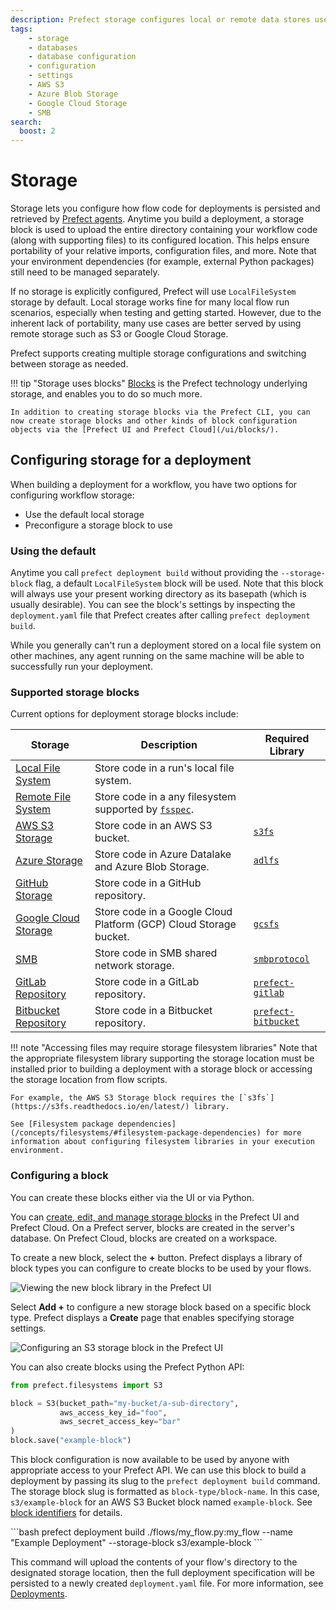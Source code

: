 ```yaml
---
description: Prefect storage configures local or remote data stores used for flow scripts, deployments, and flow runs.
tags:
    - storage
    - databases
    - database configuration
    - configuration
    - settings
    - AWS S3
    - Azure Blob Storage
    - Google Cloud Storage
    - SMB
search:
  boost: 2
---
```


# Storage

Storage lets you configure how flow code for deployments is persisted and retrieved by [Prefect agents](/concepts/work-pools). Anytime you build a deployment, a storage block is used to upload the entire directory containing your workflow code (along with supporting files) to its configured location.  This helps ensure portability of your relative imports, configuration files, and more.  Note that your environment dependencies (for example, external Python packages) still need to be managed separately.

If no storage is explicitly configured, Prefect will use `LocalFileSystem` storage by default. Local storage works fine for many local flow run scenarios, especially when testing and getting started. However, due to the inherent lack of portability, many use cases are better served by using remote storage such as S3 or Google Cloud Storage.

Prefect supports creating multiple storage configurations and switching between storage as needed.

!!! tip "Storage uses blocks"
    [Blocks](/concepts/blocks/) is the Prefect technology underlying storage, and enables you to do so much more. 

    In addition to creating storage blocks via the Prefect CLI, you can now create storage blocks and other kinds of block configuration objects via the [Prefect UI and Prefect Cloud](/ui/blocks/).

## Configuring storage for a deployment

When building a deployment for a workflow, you have two options for configuring workflow storage:

- Use the default local storage
- Preconfigure a storage block to use

### Using the default 

Anytime you call `prefect deployment build` without providing the `--storage-block` flag, a default `LocalFileSystem` block will be used.  Note that this block will always use your present working directory as its basepath (which is usually desirable).  You can see the block's settings by inspecting the `deployment.yaml` file that Prefect creates after calling `prefect deployment build`.

While you generally can't run a deployment stored on a local file system on other machines, any agent running on the same machine will be able to successfully run your deployment.

### Supported storage blocks

Current options for deployment storage blocks include:

| Storage                                                                                  | Description                                                                                                | Required Library                                                      |
| ---------------------------------------------------------------------------------------- | ---------------------------------------------------------------------------------------------------------- | --------------------------------------------------------------------- |
| [Local File System](/api-ref/prefect/filesystems/#prefect.filesystems.LocalFileSystem)   | Store code in a run's local file system.                                                                   |                                                                       |
| [Remote File System](/api-ref/prefect/filesystems/#prefect.filesystems.RemoteFileSystem) | Store code in a any filesystem supported by [`fsspec`](https://filesystem-spec.readthedocs.io/en/latest/). |                                                                       |
| [AWS S3 Storage](/api-ref/prefect/filesystems/#prefect.filesystems.S3)                   | Store code in an AWS S3 bucket.                                                                            | [`s3fs`](https://s3fs.readthedocs.io/en/latest/)                      |
| [Azure Storage](/api-ref/prefect/filesystems/#prefect.filesystems.Azure)                 | Store code in Azure Datalake and Azure Blob Storage.                                                       | [`adlfs`](https://github.com/fsspec/adlfs)                            |
| [GitHub Storage](/api-ref/prefect/filesystems/#prefect.filesystems.GitHub)               | Store code in a GitHub repository.                                                                         |                                                                       |
| [Google Cloud Storage](/api-ref/prefect/filesystems/#prefect.filesystems.GCS)            | Store code in a Google Cloud Platform (GCP) Cloud Storage bucket.                                          | [`gcsfs`](https://gcsfs.readthedocs.io/en/latest/)                    |
| [SMB](/api-ref/prefect/filesystems/#prefect.filesystems.SMB)                             | Store code in SMB shared network storage.                                                                  | [`smbprotocol`](https://github.com/jborean93/smbprotocol)             |
| [GitLab Repository](https://prefecthq.github.io/prefect-gitlab/)                         | Store code in a GitLab repository.                                                                         | [`prefect-gitlab`](https://github.com/PrefectHQ/prefect-gitlab)       |
| [Bitbucket Repository](https://prefecthq.github.io/prefect-bitbucket/)                   | Store code in a Bitbucket repository.                                                                      | [`prefect-bitbucket`](https://github.com/PrefectHQ/prefect-bitbucket) |

!!! note "Accessing files may require storage filesystem libraries"
    Note that the appropriate filesystem library supporting the storage location must be installed prior to building a deployment with a storage block or accessing the storage location from flow scripts. 
    
    For example, the AWS S3 Storage block requires the [`s3fs`](https://s3fs.readthedocs.io/en/latest/) library.

    See [Filesystem package dependencies](/concepts/filesystems/#filesystem-package-dependencies) for more information about configuring filesystem libraries in your execution environment.

### Configuring a block

You can create these blocks either via the UI or via Python. 

You can [create, edit, and manage storage blocks](/ui/blocks/) in the Prefect UI and Prefect Cloud. On a Prefect server, blocks are created in the server's database. On Prefect Cloud, blocks are created on a workspace.

To create a new block, select the **+** button. Prefect displays a library of block types you can configure to create blocks to be used by your flows.

![Viewing the new block library in the Prefect UI](/img/ui/block-library.png)

Select **Add +** to configure a new storage block based on a specific block type. Prefect displays a **Create** page that enables specifying storage settings.

![Configuring an S3 storage block in the Prefect UI](/img/concepts/s3-block-configuration.png)

You can also create blocks using the Prefect Python API:

```python
from prefect.filesystems import S3

block = S3(bucket_path="my-bucket/a-sub-directory", 
           aws_access_key_id="foo", 
           aws_secret_access_key="bar"
)
block.save("example-block")
```

This block configuration is now available to be used by anyone with appropriate access to your Prefect API.  We can use this block to build a deployment by passing its slug to the `prefect deployment build` command. The storage block slug is formatted as `block-type/block-name`. In this case, `s3/example-block` for an AWS S3 Bucket block named `example-block`. See [block identifiers](/concepts/deployments/#block-identifiers) for details.

<div class="terminal">
```bash
prefect deployment build ./flows/my_flow.py:my_flow --name "Example Deployment" --storage-block s3/example-block
```
</div>

This command will upload the contents of your flow's directory to the designated storage location, then the full deployment specification will be persisted to a newly created `deployment.yaml` file.  For more information, see [Deployments](/concepts/deployments).
